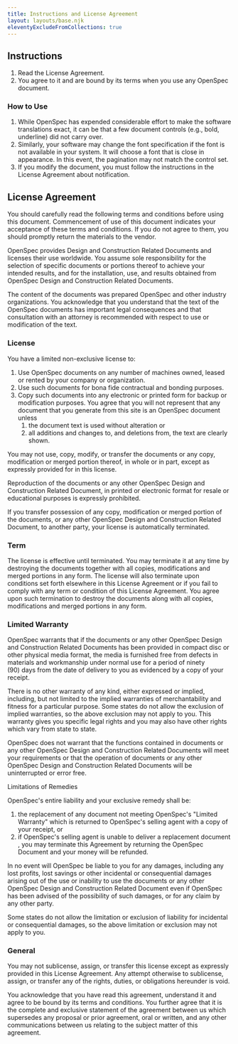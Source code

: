 ```yaml
---
title: Instructions and License Agreement
layout: layouts/base.njk
eleventyExcludeFromCollections: true
---
```


## Instructions

1. Read the License Agreement.
2. You agree to it and are bound by its terms when you use any OpenSpec document.

### How to Use

1. While OpenSpec has expended considerable effort to make the software translations exact, it can be that a few document controls (e.g., bold, underline) did not carry over.
2. Similarly, your software may change the font specification if the font is not available in your system. It will choose a font that is close in appearance. In this event, the pagination may not match the control set.
3. If you modify the document, you must follow the instructions in the License Agreement about notification.

## License Agreement

You should carefully read the following terms and conditions before using this document. Commencement of use of this document indicates your acceptance of these terms and conditions. If you do not agree to them, you should promptly return the materials to the vendor.

OpenSpec provides Design and Construction Related Documents and licenses their use worldwide. You assume sole responsibility for the selection of specific documents or portions thereof to achieve your intended results, and for the installation, use, and results obtained from OpenSpec Design and Construction Related Documents.

The content of the documents was prepared OpenSpec and other industry organizations. You acknowledge that you understand that the text of the OpenSpec documents has important legal consequences and that consultation with an attorney is recommended with respect to use or modification of the text.

### License

You have a limited non-exclusive license to:

1. Use OpenSpec documents on any number of machines owned, leased or rented by your company or organization.
2. Use such documents for bona fide contractual and bonding purposes.
3. Copy such documents into any electronic or printed form for backup or modification purposes.
You agree that you will not represent that any document that you generate from this site is an OpenSpec document unless
   1. the document text is used without alteration or
   2. all additions and changes to, and deletions from, the text are clearly shown.

You may not use, copy, modify, or transfer the documents or any copy, modification or merged portion thereof, in whole or in part, except as expressly provided for in this license.

Reproduction of the documents  or any other OpenSpec Design and Construction Related Document, in printed or electronic format for resale or educational purposes is expressly prohibited.

If you transfer possession of any copy, modification or merged portion of the documents, or any other OpenSpec Design and Construction Related Document, to another party, your license is automatically terminated.

### Term

The license is effective until terminated. You may terminate it at any time by destroying the documents  together with all copies, modifications and merged portions in any form. The license will also terminate upon conditions set forth elsewhere in this License Agreement or if you fail to comply with any term or condition of this License Agreement. You agree upon such termination to destroy the documents  along with all copies, modifications and merged portions in any form.

### Limited Warranty

OpenSpec warrants that if the documents or any other OpenSpec Design and Construction Related Documents has been provided in compact disc or other physical media format, the media is furnished free from defects in materials and workmanship under normal use for a period of ninety (90) days from the date of delivery to you as evidenced by a copy of your receipt.

There is no other warranty of any kind, either expressed or implied, including, but not limited to the implied warranties of merchantability and fitness for a particular purpose. Some states do not allow the exclusion of implied warranties, so the above exclusion may not apply to you. This warranty gives you specific legal rights and you may also have other rights which vary from state to state.

OpenSpec does not warrant that the functions contained in documents or any other OpenSpec Design and Construction Related Documents will meet your requirements or that the operation of documents  or any other OpenSpec Design and Construction Related Documents will be uninterrupted or error free.

Limitations of Remedies

OpenSpec's entire liability and your exclusive remedy shall be:

1. the replacement of any document not meeting OpenSpec's "Limited Warranty" which is returned to OpenSpec's selling agent with a copy of your receipt, or
2. if OpenSpec's selling agent is unable to deliver a replacement document , you may terminate this Agreement by returning the OpenSpec Document and your money will be refunded.

In no event will OpenSpec be liable to you for any damages, including any lost profits, lost savings or other incidental or consequential damages arising out of the use or inability to use the documents  or any other OpenSpec Design and Construction Related Document even if OpenSpec has been advised of the possibility of such damages, or for any claim by any other party.

Some states do not allow the limitation or exclusion of liability for incidental or consequential damages, so the above limitation or exclusion may not apply to you.

### General

You may not sublicense, assign, or transfer this license except as expressly provided in this License Agreement. Any attempt otherwise to sublicense, assign, or transfer any of the rights, duties, or obligations hereunder is void.

You acknowledge that you have read this agreement, understand it and agree to be bound by its terms and conditions. You further agree that it is the complete and exclusive statement of the agreement between us which supersedes any proposal or prior agreement, oral or written, and any other communications between us relating to the subject matter of this agreement.
